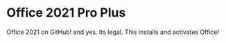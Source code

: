 # Office 2021 Pro Plus
Office 2021 on GitHub! and yes. Its legal.
This installs and activates Office!
